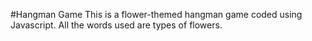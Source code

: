 #Hangman Game 
This is a flower-themed hangman game coded using Javascript.
All the words used are types of flowers.

#